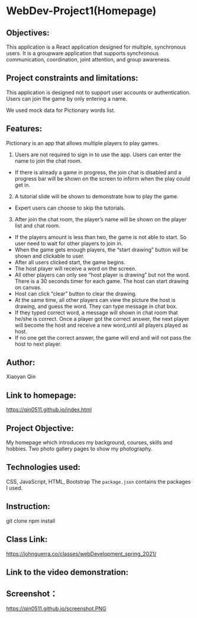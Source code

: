 # WebDev-Project1(Homepage)

## Objectives: 
This application is a React application designed for multiple, synchronous users. It is a groupware application that supports synchronous communication, coordination, joint attention, and group awareness.



## Project constraints and limitations:

This application is designed not to support user
accounts or authentication.
Users can join the game by only entering a name.

We used mock data for Pictionary words list.


## Features:
Pictionary is an app that allows multiple players to play games.
1. Users are not required to sign in to use the app. Users can enter the name to join the chat room. 
- If there is already a game in progress, the join chat is disabled and a progress bar will be shown on the screen to inform when the play could get in.
2. A tutorial slide will be shown to demonstrate how to play the game.
- Expert users can choose to skip the tutorials.
3. After join the chat room, the player’s name will be shown on the player list and chat room.
- If the players amount is less than two, the game is not able to start. So user need to wait for other players to join in. 
- When the game gets enough players, the “start drawing” button will be shown and clickable to user. 
- After all users clicked start, the game begins. 
- The host player will receive a word on the screen. 
- All other players can only see “host player is drawing” but not the word. There is a 30 seconds timer for each game. The host can start drawing on canvas. 
- Host can click “clear” button to clear the drawing.
- At the same time, all other players can view the picture the host is drawing, and guess the word. They can type message in chat box. 
- If they typed correct word, a message will shown in chat room that he/she is correct. Once a player got the correct answer, the next player will become the host and receive a new word,until all players played as host. 
- If no one get the correct answer, the game will end and will not pass the host to next player. 






## Author: 
Xiaoyan Qin
## Link to homepage:
https://qin0511.github.io/index.html
## Project Objective: 
My homepage which introduces my background, courses, skills and hobbies. Two photo gallery pages to show my photography.

## Technologies used: 
CSS, JavaScript, HTML, Bootstrap
The `package.json` contains the packages I used.
## Instruction: 
git clone 
npm install 

## Class Link: 
https://johnguerra.co/classes/webDevelopment_spring_2021/
## Link to the video demonstration:
## Screenshot：
https://qin0511.github.io/screenshot.PNG
